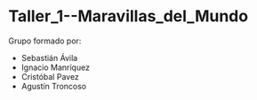 # Taller_1--Maravillas_del_Mundo

Grupo formado por:
- Sebastián Ávila
- Ignacio Manríquez
- Cristóbal Pavez
- Agustín Troncoso
